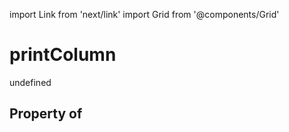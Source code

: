 import Link from 'next/link'
import Grid from '@components/Grid'

# printColumn

undefined

## Property of



